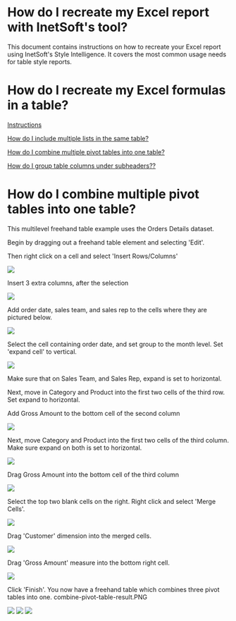 # How do I recreate my Excel report with InetSoft's tool?

This document contains instructions on how to recreate your Excel report using InetSoft's Style Intelligence. It covers the most common usage needs for table style reports.

# How do I recreate my Excel formulas in a table?

[Instructions](#inst)

[How do I include multiple lists in the same table?](#lists)

[How do I combine multiple pivot tables into one table?](#pivot)

[How do I group table columns under subheaders??](#sub)




# How do I combine multiple pivot tables into one table? <a name="pivot"></a>

This multilevel freehand table example uses the Orders Details dataset.

Begin by dragging out a freehand table element and selecting 'Edit'.

Then right click on a cell and select 'Insert Rows/Columns'

![](screenshots/insert-rows-columns.PNG)


Insert 3 extra columns, after the selection

![](screenshots/insert-extra-rows-columns.PNG)





Add order date, sales team, and sales rep to the cells where they are pictured below.

![](screenshots/add-sales-team.PNG)



Select the cell containing order date, and set group to the month level. Set 'expand cell' to vertical.

![](screenshots/set-grouping-to-by-month.PNG)

Make sure that on Sales Team, and Sales Rep, expand is set to horizontal.

Next, move in Category and Product into the first two cells of the third row. Set expand to horizontal.

Add Gross Amount to the bottom cell of the second column

![](screenshots/add-gross-amount-dimension.PNG)

Next, move Category and Product into the first two cells of the third column. Make sure expand on both is set to horizontal.

![](screenshots/move-in-category-and-product.PNG)



Drag Gross Amount into the bottom cell of the third column

![](screenshots/drag-out-gross-amount-again.PNG)

Select the top two blank cells on the right. Right click  and select 'Merge Cells'.

![](screenshots/merge_cells.PNG)

Drag 'Customer' dimension into the merged cells.

![](screenshots/drag-customer-into-fourth-space-highlight.PNG)


Drag 'Gross Amount' measure into the bottom right cell.

![](screenshots/drag-gross-amount-into-fourth.PNG)

Click 'Finish'. You now have a freehand table which combines three pivot tables into one.
combine-pivot-table-result.PNG 

![](screenshots/combine-pivot-table-result.PNG) ![](screenshots/combine-pivot-table-result1.PNG) ![](screenshots/combine-pivot-table-result2.PNG)
